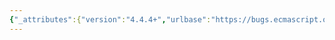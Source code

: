 ```yaml
---
{"_attributes":{"version":"4.4.4+","urlbase":"https://bugs.ecmascript.org/","maintainer":"dherman@mozilla.com"},"bug":{"bug_id":2994,"creation_ts":"2014-06-22 19:02:00 -0700","short_desc":"15.2.4.7.1 AsyncStartLoadPartwayThrough shouldn't throw for existing load records","delta_ts":"2015-03-16 14:33:18 -0700","product":"Draft for 6th Edition","component":"deferred features","version":"Rev 25: May 22, 2014 Draft","rep_platform":"All","op_sys":"All","bug_status":"RESOLVED","resolution":"WONTFIX","priority":"Normal","bug_severity":"normal","everconfirmed":true,"reporter":{"uid":"guybedford","name":"Guy Bedford"},"assigned_to":{"uid":"allen","name":"Allen Wirfs-Brock"},"cc":["dherman","jorendorff","samth"],"long_desc":[{"commentid":9063,"comment_count":0,"who":{"uid":"guybedford","name":"Guy Bedford"},"bug_when":"2014-06-22 19:02:31 -0700","thetext":"I assume step 6 is supposed to read loader.[[Loads]] not loader.[[Modules]] otherwise this is a duplicate check.\n\nBut if we import a dependency while it is already an existing load record for the loader (say as a dependency of another load), we should be picking up from that load record and not throwing in this situation."},{"commentid":9064,"comment_count":1,"who":{"uid":"guybedford","name":"Guy Bedford"},"bug_when":"2014-06-22 19:07:38 -0700","thetext":"Note I have implemented a fix that allows GetOrCreateLoad to be used more widely to solve this, as well as https://bugs.ecmascript.org/show_bug.cgi?id=2601.\n\nIt does involve adding two new load record states, \"init\" and \"completed\", and some other adjustments to the algorithm, but I think having a complete GetOrCreateLoad implementation could be useful to handle these kinds of scenarios generally.\n\nI'd be happy to write out these changes in spec language if it would help."},{"commentid":9065,"comment_count":2,"who":{"uid":"guybedford","name":"Guy Bedford"},"bug_when":"2014-06-22 19:09:58 -0700","thetext":"To summarize the issue in case it isn't clear:\n\nSystem.import('A')\nsetTimeout(function() {\n  System.import('B')\n});\n\nA depends on B.\n\nIf we manage to get the timing right to import B while it has a load record for A that is not yet loaded, the load for B will throw."},{"commentid":9750,"comment_count":3,"who":{"uid":"guybedford","name":"Guy Bedford"},"bug_when":"2014-08-09 20:37:41 -0700","thetext":"Another side effect of this, in combination with https://bugs.ecmascript.org/show_bug.cgi?id=3097.\n\nWhen a load fails, and we try to load a module that depends on non-failing dependencies of that failed load, we get an error.\n\nSystem.import('foo') // fails on loading dependency \"bar\"\n\nWhere foo depends on \"bar\" and \"baz\", and \"bar\" is a failing load record.\n\nIf I later import baz:\n\nSystem.import('baz')\n// throws since baz already loading"},{"commentid":10143,"comment_count":4,"who":{"uid":"allen","name":"Allen Wirfs-Brock"},"bug_when":"2014-09-03 14:47:52 -0700","thetext":"(In reply to Guy Bedford from comment #1)\n> Note I have implemented a fix that allows GetOrCreateLoad to be used more\n> widely to solve this, as well as\n> https://bugs.ecmascript.org/show_bug.cgi?id=2601.\n> \n> It does involve adding two new load record states, \"init\" and \"completed\",\n> and some other adjustments to the algorithm, but I think having a complete\n> GetOrCreateLoad implementation could be useful to handle these kinds of\n> scenarios generally.\n> \n> I'd be happy to write out these changes in spec language if it would help.\n\nSorry it's been a while, I'm just getting to update the module load algorithms in the spec. \n\nIt would be great if you could write up you fix for this.  It doesn't have to be anything fancy, just a the basic algorithm out line. I'll do the necessary reformatting."},{"commentid":10212,"comment_count":5,"who":{"uid":"allen","name":"Allen Wirfs-Brock"},"bug_when":"2014-09-19 11:04:57 -0700","thetext":"(In reply to Allen Wirfs-Brock from comment #4)\n> \n> It would be great if you could write up you fix for this.  It doesn't have\n> to be anything fancy, just a the basic algorithm out line. I'll do the\n> necessary reformatting.\n\nDon't bother, I've already taken care of this."},{"commentid":13759,"comment_count":6,"who":{"uid":"allen","name":"Allen Wirfs-Brock"},"bug_when":"2015-03-16 14:33:18 -0700","thetext":"concerns old module spec."}]}}
---
```

